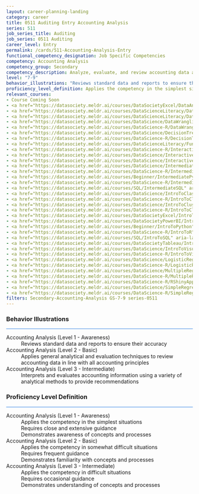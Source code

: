 ```yaml
---
layout: career-planning-landing
category: career
title: 0511 Auditing Entry Accounting Analysis
series: 511
job_series_title: Auditing
job_series: 0511 Auditing
career_level: Entry
permalink: /cards/511-Accounting-Analysis-Entry
functional_competency_designation: Job Specific Competencies
competency: Accounting Analysis
competency_group: Secondary
competency_description: Analyze, evaluate, and review accounting data and reports using business tools and applications, and performance metrics to provide recommendations.
level: "7-9"
behavior_illustrations: "Reviews standard data and reports to ensure their accuracy ? Applies general analytical and evaluation techniques to review accounting data in line with all accounting principles ? Interprets and evaluates accounting information using a variety of analytical methods to provide recommendations"
proficiency_level_definition: Applies the competency in the simplest situations ? Requires close and extensive guidance ? Demonstrates awareness of concepts and processes ? Applies the competency in somewhat difficult situations ? Requires frequent guidance ? Demonstrates familiarity with concepts and processes ? Applies the competency in difficult situations ? Requires occasional guidance ? Demonstrates understanding of concepts and processes
relevant_courses: 
- Course Coming Soon
- <a href="https://datasociety.meldr.ai/courses/DataSocietyExcel/DataAnalysisInExcel" aria-label="Data Analysis in Excel, Data Society - https://datasociety.meldr.ai/courses/DataSocietyExcel/DataAnalysisInExcel">Data Analysis in Excel, Data Society</a>
- <a href="https://datasociety.meldr.ai/courses/DataScienceLiteracy/DataLiteracyForManagers" aria-label="Data Literacy for Managers, Data Society - https://datasociety.meldr.ai/courses/DataScienceLiteracy/DataLiteracyForManagers">Data Literacy for Managers, Data Society</a>
- <a href="https://datasociety.meldr.ai/courses/DataScienceLiteracy/DataVisualDesignAndStorytelling" aria-label="Data Visual Design and Storytelling, Data Society - https://datasociety.meldr.ai/courses/DataScienceLiteracy/DataVisualDesignAndStorytelling">Data Visual Design and Storytelling, Data Society</a>
- <a href="https://datasociety.meldr.ai/courses/DataScience/DataWranglingInPython" aria-label="Data Wrangling in Python, Data Society - https://datasociety.meldr.ai/courses/DataScience/DataWranglingInPython">Data Wrangling in Python, Data Society</a>
- <a href="https://datasociety.meldr.ai/courses/DataScience-R/DataWranglingInR" aria-label="Data Wrangling in R, Data Society - https://datasociety.meldr.ai/courses/DataScience-R/DataWranglingInR">Data Wrangling in R, Data Society</a>
- <a href="https://datasociety.meldr.ai/courses/DataScience/DecisionTrees" aria-label="Decision Trees in Python, Data Society - https://datasociety.meldr.ai/courses/DataScience/DecisionTrees">Decision Trees in Python, Data Society</a>
- <a href="https://datasociety.meldr.ai/courses/DataScience-R/DecisionTreesInR" aria-label="Decision Trees in R, Data Society - https://datasociety.meldr.ai/courses/DataScience-R/DecisionTreesInR">Decision Trees in R, Data Society</a>
- <a href="https://datasociety.meldr.ai/courses/DataScienceLiteracy/FundamentalsOfDataLiteracy" aria-label="Fundamentals of Data Literacy, Data Society - https://datasociety.meldr.ai/courses/DataScienceLiteracy/FundamentalsOfDataLiteracy">Fundamentals of Data Literacy, Data Society</a>
- <a href="https://datasociety.meldr.ai/courses/DataScience-R/InteractiveVisualizationInR" aria-label="Interactive Visualization in R, Data Society - https://datasociety.meldr.ai/courses/DataScience-R/InteractiveVisualizationInR">Interactive Visualization in R, Data Society</a>
- <a href="https://datasociety.meldr.ai/courses/DataScience/InteractiveVisualizationWithBokeh" aria-label="Interactive Visualization with Bokeh, Data Society - https://datasociety.meldr.ai/courses/DataScience/InteractiveVisualizationWithBokeh">Interactive Visualization with Bokeh, Data Society</a>
- <a href="https://datasociety.meldr.ai/courses/DataScience/InteractiveVisualizationWithPlotly" aria-label="Interactive Visualization with Plotly, Data Society - https://datasociety.meldr.ai/courses/DataScience/InteractiveVisualizationWithPlotly">Interactive Visualization with Plotly, Data Society</a>
- <a href="https://datasociety.meldr.ai/courses/DataScience/IntermediateClustering" aria-label="Intermediate Clustering in Python, Data Society - https://datasociety.meldr.ai/courses/DataScience/IntermediateClustering">Intermediate Clustering in Python, Data Society</a>
- <a href="https://datasociety.meldr.ai/courses/DataScience-R/IntermediateClusteringInR" aria-label="Intermediate Clustering in R, Data Society - https://datasociety.meldr.ai/courses/DataScience-R/IntermediateClusteringInR">Intermediate Clustering in R, Data Society</a>
- <a href="https://datasociety.meldr.ai/courses/Beginner/IntermediatePython" aria-label="Intermediate Python, Data Society - https://datasociety.meldr.ai/courses/Beginner/IntermediatePython">Intermediate Python, Data Society</a>
- <a href="https://datasociety.meldr.ai/courses/DataScience-R/IntermediateR" aria-label="Intermediate R, Data Society - https://datasociety.meldr.ai/courses/DataScience-R/IntermediateR">Intermediate R, Data Society</a>
- <a href="https://datasociety.meldr.ai/courses/SQL/IntermediateSQL" aria-label="Intermediate SQL, Data Society - https://datasociety.meldr.ai/courses/SQL/IntermediateSQL">Intermediate SQL, Data Society</a>
- <a href="https://datasociety.meldr.ai/courses/DataScience/IntroToClassification" aria-label="Introduction to Classification in Python, Data Society - https://datasociety.meldr.ai/courses/DataScience/IntroToClassification">Introduction to Classification in Python, Data Society</a>
- <a href="https://datasociety.meldr.ai/courses/DataScience-R/IntroToClassificationInR" aria-label="Introduction to Classification in R, Data Society - https://datasociety.meldr.ai/courses/DataScience-R/IntroToClassificationInR">Introduction to Classification in R, Data Society</a>
- <a href="https://datasociety.meldr.ai/courses/DataScience/IntroToClustering" aria-label="Introduction to Clustering in Python, Data Society - https://datasociety.meldr.ai/courses/DataScience/IntroToClustering">Introduction to Clustering in Python, Data Society</a>
- <a href="https://datasociety.meldr.ai/courses/DataScience-R/IntroToClusteringInR" aria-label="Introduction to Clustering in R, Data Society - https://datasociety.meldr.ai/courses/DataScience-R/IntroToClusteringInR">Introduction to Clustering in R, Data Society</a>
- <a href="https://datasociety.meldr.ai/courses/DataSocietyExcel/IntroToExcel" aria-label="Introduction to Excel, Data Society - https://datasociety.meldr.ai/courses/DataSocietyExcel/IntroToExcel">Introduction to Excel, Data Society</a>
- <a href="https://datasociety.meldr.ai/courses/DataSocietyPowerBI/IntroductionToPowerBI" aria-label="Introduction to Power BI, Data Society - https://datasociety.meldr.ai/courses/DataSocietyPowerBI/IntroductionToPowerBI">Introduction to Power BI, Data Society</a>
- <a href="https://datasociety.meldr.ai/courses/Beginner/IntroToPython" aria-label="Introduction to Python, Data Society - https://datasociety.meldr.ai/courses/Beginner/IntroToPython">Introduction to Python, Data Society</a>
- <a href="https://datasociety.meldr.ai/courses/DataScience-R/IntroToR" aria-label="Introduction to R, Data Society - https://datasociety.meldr.ai/courses/DataScience-R/IntroToR">Introduction to R, Data Society</a>
- <a href="https://datasociety.meldr.ai/courses/SQL/IntroToSQL" aria-label="Introduction to SQL, Data Society - https://datasociety.meldr.ai/courses/SQL/IntroToSQL">Introduction to SQL, Data Society</a>
- <a href="https://datasociety.meldr.ai/courses/DataSocietyTableau/IntroductionToTableau" aria-label="Introduction to Tableau, Data Society - https://datasociety.meldr.ai/courses/DataSocietyTableau/IntroductionToTableau">Introduction to Tableau, Data Society</a>
- <a href="https://datasociety.meldr.ai/courses/DataScience/IntroToVisualizationInPython" aria-label="Introduction to Visualization in Python, Data Society - https://datasociety.meldr.ai/courses/DataScience/IntroToVisualizationInPython">Introduction to Visualization in Python, Data Society</a>
- <a href="https://datasociety.meldr.ai/courses/DataScience-R/IntroToVisualizationInR" aria-label="Introduction to Visualization in R, Data Society - https://datasociety.meldr.ai/courses/DataScience-R/IntroToVisualizationInR">Introduction to Visualization in R, Data Society</a>
- <a href="https://datasociety.meldr.ai/courses/DataScience/LogisticRegression" aria-label="Logistic Regression in Python, Data Society - https://datasociety.meldr.ai/courses/DataScience/LogisticRegression">Logistic Regression in Python, Data Society</a>
- <a href="https://datasociety.meldr.ai/courses/DataScience-R/LogisticRegressionInR" aria-label="Logistic Regression in R, Data Society - https://datasociety.meldr.ai/courses/DataScience-R/LogisticRegressionInR">Logistic Regression in R, Data Society</a>
- <a href="https://datasociety.meldr.ai/courses/DataScience/MultipleRegression" aria-label="Multiple Linear Regression in Python, Data Society - https://datasociety.meldr.ai/courses/DataScience/MultipleRegression">Multiple Linear Regression in Python, Data Society</a>
- <a href="https://datasociety.meldr.ai/courses/DataScience-R/MultipleRegressionInR" aria-label="Multiple Linear Regression in R, Data Society - https://datasociety.meldr.ai/courses/DataScience-R/MultipleRegressionInR">Multiple Linear Regression in R, Data Society</a>
- <a href="https://datasociety.meldr.ai/courses/DataScience-R/RShinyApps" aria-label="RShiny Apps, Data Society - https://datasociety.meldr.ai/courses/DataScience-R/RShinyApps">RShiny Apps, Data Society</a>
- <a href="https://datasociety.meldr.ai/courses/DataScience/SimpleRegression" aria-label="Simple Linear Regression in Python, Data Society - https://datasociety.meldr.ai/courses/DataScience/SimpleRegression">Simple Linear Regression in Python, Data Society</a>
- <a href="https://datasociety.meldr.ai/courses/DataScience-R/SimpleRegressionInR" aria-label="Simple Linear Regression in R, Data Society - https://datasociety.meldr.ai/courses/DataScience-R/SimpleRegressionInR">Simple Linear Regression in R, Data Society</a>
filters: Secondary-Accounting-Analysis GS-7-9 series-0511
---
```


<div class="desktop:grid-col-6 margin-y-3">
  <div class="border-top-2 bg-white padding-3 shadow-5 height-full members-hover border-1px button-border border-top-blue radius-lg card-text-color">
    <h3>Behavior Illustrations</h3>
    <hr style="background-color: #1b74e0 !important;"/>
    <dl class="text-base card-content-color"><dt>Accounting Analysis (Level 1 - Awareness)</dt><dd>Reviews standard data and reports to ensure their accuracy</dd><dt>Accounting Analysis (Level 2 - Basic)</dt><dd>Applies general analytical and evaluation techniques to review accounting data in line with all accounting principles</dd><dt>Accounting Analysis (Level 3 - Intermediate)</dt><dd>Interprets and evaluates accounting information using a variety of analytical methods to provide recommendations</dd></dl>
  </div>
</div>
<div class="desktop:grid-col-6 margin-y-3">
  <div class="border-top-2 bg-white padding-3 shadow-5 height-full members-hover border-1px button-border border-top-blue radius-lg card-text-color">
    <h3>Proficiency Level Definition</h3>
     <hr style="background-color: #1b74e0 !important;"/>
    <dl class="text-base card-content-color"><dt>Accounting Analysis (Level 1 - Awareness)</dt><dd>Applies the competency in the simplest situations </dd><dd> Requires close and extensive guidance </dd><dd> Demonstrates awareness of concepts and processes</dd><dt>Accounting Analysis (Level 2 - Basic)</dt><dd>Applies the competency in somewhat difficult situations </dd><dd> Requires frequent guidance </dd><dd> Demonstrates familiarity with concepts and processes</dd><dt>Accounting Analysis (Level 3 - Intermediate)</dt><dd>Applies the competency in difficult situations </dd><dd> Requires occasional guidance </dd><dd> Demonstrates understanding of concepts and processes</dd></dl>
  </div>
</div>